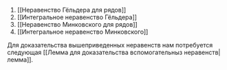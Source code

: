 1. [[Неравенство Гёльдера для рядов]] 
2. [[Интегральное неравенство Гёльдера]]
3. [[Неравенство Минковского для рядов]]
4. [[Интегральное неравенство Минковского]] 

Для доказательства вышеприведенных неравенств нам потребуется следующая
[[Лемма для доказательства вспомогательныз неравенств|лемма]].



